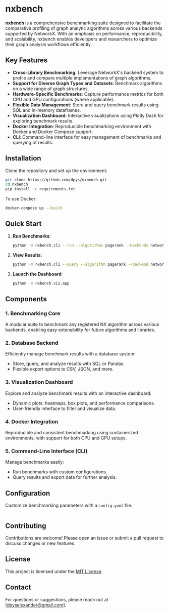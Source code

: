# nxbench

**nxbench** is a comprehensive benchmarking suite designed to facilitate the comparative profiling of graph analytic algorithms across various backends supported by NetworkX. With an emphasis on performance, reproducibility, and scalability, nxbench enables developers and researchers to optimize their graph analysis workflows efficiently.

## Key Features

- **Cross-Library Benchmarking**: Leverage NetworkX's backend system to profile and compare multiple implementations of graph algorithms.
- **Support for Diverse Graph Types and Datasets**: Benchmark algorithms on a wide range of graph structures.
- **Hardware-Specific Benchmarks**: Capture performance metrics for both CPU and GPU configurations (where applicable).
- **Flexible Data Management**: Store and query benchmark results using SQL and in-memory dataframes.
- **Visualization Dashboard**: Interactive visualizations using Plotly Dash for exploring benchmark results.
- **Docker Integration**: Reproducible benchmarking environment with Docker and Docker Compose support.
- **CLI**: Command-line interface for easy management of benchmarks and querying of results.

## Installation

Clone the repository and set up the environment:

```bash
git clone https://github.com/dpys/nxbench.git
cd nxbench
pip install -r requirements.txt
```

To use Docker:

```bash
docker-compose up --build
```

## Quick Start

1. **Run Benchmarks**:

   ```bash
   python -m nxbench.cli --run --algorithms pagerank --backends networkx graph_tool --graph-types directed --nodes 1000 10000
   ```

2. **View Results**:

   ```bash
   python -m nxbench.cli --query --algorithm pagerank --backend networkx
   ```

3. **Launch the Dashboard**:

   ```bash
   python -m nxbench.viz.app
   ```

## Components

### 1. Benchmarking Core

A modular suite to benchmark any registered NX algorithm across various backends, enabling easy extensibility for future algorithms and libraries.

### 2. Database Backend

Efficiently manage benchmark results with a database system:

- Store, query, and analyze results with SQL or Pandas.
- Flexible export options to CSV, JSON, and more.

### 3. Visualization Dashboard

Explore and analyze benchmark results with an interactive dashboard:

- Dynamic plots: heatmaps, box plots, and performance comparisons.
- User-friendly interface to filter and visualize data.

### 4. Docker Integration

Reproducible and consistent benchmarking using containerized environments, with support for both CPU and GPU setups.

### 5. Command-Line Interface (CLI)

Manage benchmarks easily:

- Run benchmarks with custom configurations.
- Query results and export data for further analysis.

## Configuration

Customize benchmarking parameters with a `config.yaml` file:
```
```

## Contributing

Contributions are welcome! Please open an issue or submit a pull request to discuss changes or new features.

## License

This project is licensed under the [MIT License](LICENSE).

## Contact

For questions or suggestions, please reach out at [dpysalexander@gmail.com].
